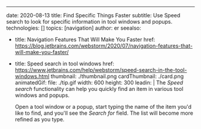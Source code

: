 ---
date: 2020-08-13
title: Find Specific Things Faster
subtitle: Use Speed search to look for specific information in tool windows and popups.
technologies: []
topics: [navigation]
author: er
seealso:
- title: Navigation Features That Will Make You Faster
  href: https://blog.jetbrains.com/webstorm/2020/07/navigation-features-that-will-make-you-faster/
- title: Speed search in tool windows
  href: https://www.jetbrains.com/help/webstorm/speed-search-in-the-tool-windows.html
thumbnail: ./thumbnail.png
cardThumbnail: ./card.png
animatedGif:
  file: ./tip.gif
  width: 600
  height: 300
leadin: |
  The *Speed search* functionality can help you quickly find an item in various tool windows and popups.
  
  Open a tool window or a popup, start typing the name of the item you'd like to find, and you'll see the *Search for* field. The list will become more refined as you type.
  
  